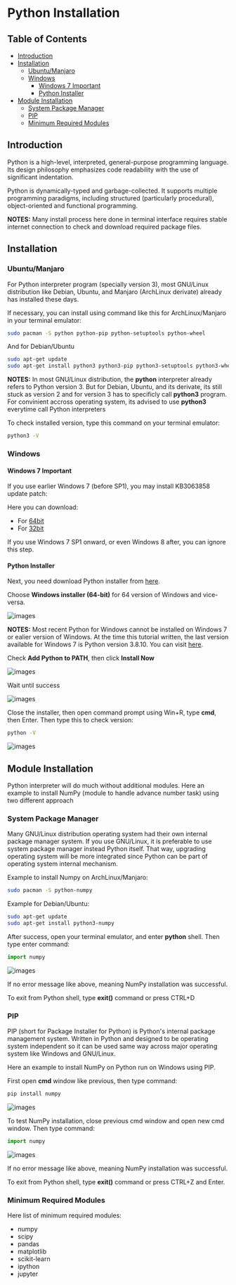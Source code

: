 # Python Installation

## Table of Contents
- [Introduction](#introduction)
- [Installation](#installation)
    + [Ubuntu/Manjaro](#ubuntumanjaro)
    + [Windows](#windows)
        * [Windows 7 Important](#windows-7-important)
        * [Python Installer](#python-installer)
- [Module Installation](#module-installation)
    + [System Package Manager](#system-package-manager)
    + [PIP](#pip)
    + [Minimum Required Modules](#minimum-required-modules)

## Introduction

Python is a high-level, interpreted, general-purpose programming language.
Its design philosophy emphasizes code readability with the use of significant indentation.

Python is dynamically-typed and garbage-collected. It supports multiple programming paradigms, including structured (particularly procedural), object-oriented and functional programming.

**NOTES:** Many install process here done in terminal interface requires stable internet connection to check and download required package files.

## Installation

### Ubuntu/Manjaro

For Python interpreter program (specially version 3), most GNU/Linux distribution like Debian, Ubuntu, and Manjaro (ArchLinux derivate) already has installed these days.

If necessary, you can install using command like this for ArchLinux/Manjaro in your terminal emulator:

```sh
sudo pacman -S python python-pip python-setuptools python-wheel
```

And for Debian/Ubuntu

```sh
sudo apt-get update
sudo apt-get install python3 python3-pip python3-setuptools python3-wheel
```

**NOTES:** In most GNU/Linux distribution, the **python** interpreter already refers to Python version 3.
But for Debian, Ubuntu, and its derivate, its still stuck as version 2 and for version 3 has to specificly call **python3** program. For convinient accross operating system, its advised to use **python3** everytime call Python interpreters

To check installed version, type this command on your terminal emulator:

```sh
python3 -V
```

### Windows

#### Windows 7 Important

If you use earlier Windows 7 (before SP1), you may install KB3063858 update patch:

Here you can download:
- For [64bit](https://www.microsoft.com/en-us/download/details.aspx?id=47442)
- For [32bit](https://www.microsoft.com/en-us/download/details.aspx?id=47409)

If you use Windows 7 SP1 onward, or even Windows 8 after, you can ignore this step.

#### Python Installer

Next, you need download Python installer from [here](https://www.python.org/downloads/release/python-3106/).

Choose **Windows installer (64-bit)** for 64 version of Windows and vice-versa.

![images](images/python_win_installer.png?raw=true)

**NOTES:** Most recent Python for Windows cannot be installed on Windows 7 or ealier version of Windows.
At the time this tutorial written, the last version available for Windows 7 is Python version 3.8.10.
You can visit [here](https://www.python.org/downloads/release/python-3810/).

Check **Add Python to PATH**, then click **Install Now**

![images](images/python_win_install.png?raw=true)

Wait until success

![images](images/python_win_install_success.png?raw=true)

Close the installer, then open command prompt using Win+R, type **cmd**, then Enter.
Then type this to check version:

```sh
python -V
```

![images](images/python_win_chkver.png?raw=true)

## Module Installation

Python interpreter will do much without additional modules.
Here an example to install NumPy (module to handle advance number task) using two different approach

### System Package Manager

Many GNU/Linux distribution operating system had their own internal package manager system.
If you use GNU/Linux, it is preferable to use system package manager instead Python itself.
That way, upgrading operating system will be more integrated since Python can be part of operating system internal mechanism.

Example to install Numpy on ArchLinux/Manjaro:

```sh
sudo pacman -S python-numpy
```

Example for Debian/Ubuntu:

```sh
sudo apt-get update
sudo apt-get install python3-numpy
```

After success, open your terminal emulator, and enter **python** shell.
Then type enter command:

```py
import numpy
```

![images](images/python_numpy_linux.png?raw=true)

If no error message like above, meaning NumPy installation was successful.

To exit from Python shell, type **exit()** command or press CTRL+D

### PIP

PIP (short for Package Installer for Python) is Python's internal package management system.
Written in Python and designed to be operating system independent so it can be used same way across major operating system like Windows and GNU/Linux.

Here an example to install NumPy on Python run on Windows using PIP.

First open **cmd** window like previous, then type command:

```sh
pip install numpy
```

![images](images/python_numpy_win0.png?raw=true)

To test NumPy installation, close previous cmd window and open new cmd window.
Then type command:

```py
import numpy
```

![images](images/python_numpy_win1.png?raw=true)

If no error message like above, meaning NumPy installation was successful.

To exit from Python shell, type **exit()** command or press CTRL+Z and Enter.

### Minimum Required Modules

Here list of minimum required modules:
- numpy
- scipy
- pandas
- matplotlib
- scikit-learn
- ipython
- jupyter

